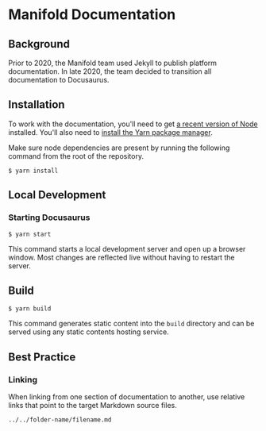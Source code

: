 # Manifold Documentation

## Background

Prior to 2020, the Manifold team used Jekyll to publish platform documentation. In late 2020, the team decided to transition all documentation to Docusaurus.

## Installation

To work with the documentation, you'll need to get [a recent version of Node](https://nodejs.org/en/download/) installed. You'll also need to [install the Yarn package manager](https://classic.yarnpkg.com/en/docs/install#mac-stable).

Make sure node dependencies are present by running the following command from the root of the repository.

```
$ yarn install
```

## Local Development

### Starting Docusaurus

```
$ yarn start
```

This command starts a local development server and open up a browser window. Most changes are reflected live without having to restart the server.

## Build

```
$ yarn build
```

This command generates static content into the `build` directory and can be served using any static contents hosting service.

## Best Practice

### Linking

When linking from one section of documentation to another, use relative links that point to the target Markdown source files.

```
../../folder-name/filename.md
```